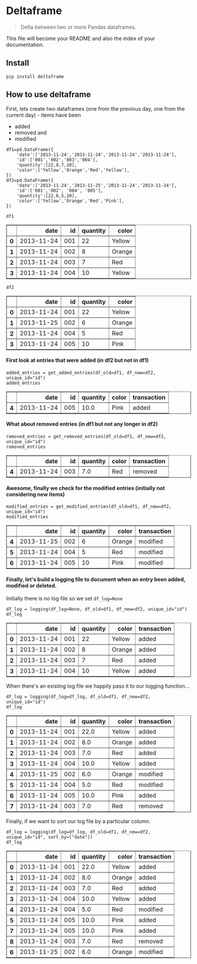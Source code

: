 # Deltaframe
> Delta between two or more Pandas dataframes.


This file will become your README and also the index of your documentation.

## Install

`pip install deltaframe`

## How to use deltaframe

First, lets create two dataframes (one from the previous day, one from the current day) - items have been 
- added
- removed and
- modified

```
df1=pd.DataFrame({
    'date':['2013-11-24','2013-11-24','2013-11-24','2013-11-24'],
    'id':['001','002','003','004'],
    'quantity':[22,8,7,10],
    'color':['Yellow','Orange','Red','Yellow'],
})
df2=pd.DataFrame({
    'date':['2013-11-24','2013-11-25','2013-11-24','2013-11-24'],
    'id':['001','002', '004', '005'],
    'quantity':[22,6,5,10],
    'color':['Yellow','Orange','Red','Pink'],
})
```

```
df1
```




<div>
<style scoped>
    .dataframe tbody tr th:only-of-type {
        vertical-align: middle;
    }

    .dataframe tbody tr th {
        vertical-align: top;
    }

    .dataframe thead th {
        text-align: right;
    }
</style>
<table border="1" class="dataframe">
  <thead>
    <tr style="text-align: right;">
      <th></th>
      <th>date</th>
      <th>id</th>
      <th>quantity</th>
      <th>color</th>
    </tr>
  </thead>
  <tbody>
    <tr>
      <th>0</th>
      <td>2013-11-24</td>
      <td>001</td>
      <td>22</td>
      <td>Yellow</td>
    </tr>
    <tr>
      <th>1</th>
      <td>2013-11-24</td>
      <td>002</td>
      <td>8</td>
      <td>Orange</td>
    </tr>
    <tr>
      <th>2</th>
      <td>2013-11-24</td>
      <td>003</td>
      <td>7</td>
      <td>Red</td>
    </tr>
    <tr>
      <th>3</th>
      <td>2013-11-24</td>
      <td>004</td>
      <td>10</td>
      <td>Yellow</td>
    </tr>
  </tbody>
</table>
</div>



```
df2
```




<div>
<style scoped>
    .dataframe tbody tr th:only-of-type {
        vertical-align: middle;
    }

    .dataframe tbody tr th {
        vertical-align: top;
    }

    .dataframe thead th {
        text-align: right;
    }
</style>
<table border="1" class="dataframe">
  <thead>
    <tr style="text-align: right;">
      <th></th>
      <th>date</th>
      <th>id</th>
      <th>quantity</th>
      <th>color</th>
    </tr>
  </thead>
  <tbody>
    <tr>
      <th>0</th>
      <td>2013-11-24</td>
      <td>001</td>
      <td>22</td>
      <td>Yellow</td>
    </tr>
    <tr>
      <th>1</th>
      <td>2013-11-25</td>
      <td>002</td>
      <td>6</td>
      <td>Orange</td>
    </tr>
    <tr>
      <th>2</th>
      <td>2013-11-24</td>
      <td>004</td>
      <td>5</td>
      <td>Red</td>
    </tr>
    <tr>
      <th>3</th>
      <td>2013-11-24</td>
      <td>005</td>
      <td>10</td>
      <td>Pink</td>
    </tr>
  </tbody>
</table>
</div>



#### First look at entries that were added (in df2 but not in df1)

```
added_entries = get_added_entries(df_old=df1, df_new=df2, unique_id="id")
added_entries
```




<div>
<style scoped>
    .dataframe tbody tr th:only-of-type {
        vertical-align: middle;
    }

    .dataframe tbody tr th {
        vertical-align: top;
    }

    .dataframe thead th {
        text-align: right;
    }
</style>
<table border="1" class="dataframe">
  <thead>
    <tr style="text-align: right;">
      <th></th>
      <th>date</th>
      <th>id</th>
      <th>quantity</th>
      <th>color</th>
      <th>transaction</th>
    </tr>
  </thead>
  <tbody>
    <tr>
      <th>4</th>
      <td>2013-11-24</td>
      <td>005</td>
      <td>10.0</td>
      <td>Pink</td>
      <td>added</td>
    </tr>
  </tbody>
</table>
</div>



#### What about removed entries (in df1 but not any longer in df2)

```
removed_entries = get_removed_entries(df_old=df1, df_new=df2, unique_id="id")
removed_entries
```




<div>
<style scoped>
    .dataframe tbody tr th:only-of-type {
        vertical-align: middle;
    }

    .dataframe tbody tr th {
        vertical-align: top;
    }

    .dataframe thead th {
        text-align: right;
    }
</style>
<table border="1" class="dataframe">
  <thead>
    <tr style="text-align: right;">
      <th></th>
      <th>date</th>
      <th>id</th>
      <th>quantity</th>
      <th>color</th>
      <th>transaction</th>
    </tr>
  </thead>
  <tbody>
    <tr>
      <th>4</th>
      <td>2013-11-24</td>
      <td>003</td>
      <td>7.0</td>
      <td>Red</td>
      <td>removed</td>
    </tr>
  </tbody>
</table>
</div>



#### Awesome, finally we check for the modified entries (initially not considering new items)

```
modified_entries = get_modified_entries(df_old=df1, df_new=df2, unique_id="id")
modified_entries
```




<div>
<style scoped>
    .dataframe tbody tr th:only-of-type {
        vertical-align: middle;
    }

    .dataframe tbody tr th {
        vertical-align: top;
    }

    .dataframe thead th {
        text-align: right;
    }
</style>
<table border="1" class="dataframe">
  <thead>
    <tr style="text-align: right;">
      <th></th>
      <th>date</th>
      <th>id</th>
      <th>quantity</th>
      <th>color</th>
      <th>transaction</th>
    </tr>
  </thead>
  <tbody>
    <tr>
      <th>4</th>
      <td>2013-11-25</td>
      <td>002</td>
      <td>6</td>
      <td>Orange</td>
      <td>modified</td>
    </tr>
    <tr>
      <th>5</th>
      <td>2013-11-24</td>
      <td>004</td>
      <td>5</td>
      <td>Red</td>
      <td>modified</td>
    </tr>
    <tr>
      <th>6</th>
      <td>2013-11-24</td>
      <td>005</td>
      <td>10</td>
      <td>Pink</td>
      <td>modified</td>
    </tr>
  </tbody>
</table>
</div>



#### Finally, let's build a logging file to document when an entry been added, modified or deleted.

Initially there is no log file so we set `df_log=None`

```
df_log = logging(df_log=None, df_old=df1, df_new=df2, unique_id="id")
df_log
```




<div>
<style scoped>
    .dataframe tbody tr th:only-of-type {
        vertical-align: middle;
    }

    .dataframe tbody tr th {
        vertical-align: top;
    }

    .dataframe thead th {
        text-align: right;
    }
</style>
<table border="1" class="dataframe">
  <thead>
    <tr style="text-align: right;">
      <th></th>
      <th>date</th>
      <th>id</th>
      <th>quantity</th>
      <th>color</th>
      <th>transaction</th>
    </tr>
  </thead>
  <tbody>
    <tr>
      <th>0</th>
      <td>2013-11-24</td>
      <td>001</td>
      <td>22</td>
      <td>Yellow</td>
      <td>added</td>
    </tr>
    <tr>
      <th>1</th>
      <td>2013-11-24</td>
      <td>002</td>
      <td>8</td>
      <td>Orange</td>
      <td>added</td>
    </tr>
    <tr>
      <th>2</th>
      <td>2013-11-24</td>
      <td>003</td>
      <td>7</td>
      <td>Red</td>
      <td>added</td>
    </tr>
    <tr>
      <th>3</th>
      <td>2013-11-24</td>
      <td>004</td>
      <td>10</td>
      <td>Yellow</td>
      <td>added</td>
    </tr>
  </tbody>
</table>
</div>



When there's an existing log file we happily pass it to our logging function...

```
df_log = logging(df_log=df_log, df_old=df1, df_new=df2, unique_id="id")
df_log
```




<div>
<style scoped>
    .dataframe tbody tr th:only-of-type {
        vertical-align: middle;
    }

    .dataframe tbody tr th {
        vertical-align: top;
    }

    .dataframe thead th {
        text-align: right;
    }
</style>
<table border="1" class="dataframe">
  <thead>
    <tr style="text-align: right;">
      <th></th>
      <th>date</th>
      <th>id</th>
      <th>quantity</th>
      <th>color</th>
      <th>transaction</th>
    </tr>
  </thead>
  <tbody>
    <tr>
      <th>0</th>
      <td>2013-11-24</td>
      <td>001</td>
      <td>22.0</td>
      <td>Yellow</td>
      <td>added</td>
    </tr>
    <tr>
      <th>1</th>
      <td>2013-11-24</td>
      <td>002</td>
      <td>8.0</td>
      <td>Orange</td>
      <td>added</td>
    </tr>
    <tr>
      <th>2</th>
      <td>2013-11-24</td>
      <td>003</td>
      <td>7.0</td>
      <td>Red</td>
      <td>added</td>
    </tr>
    <tr>
      <th>3</th>
      <td>2013-11-24</td>
      <td>004</td>
      <td>10.0</td>
      <td>Yellow</td>
      <td>added</td>
    </tr>
    <tr>
      <th>4</th>
      <td>2013-11-25</td>
      <td>002</td>
      <td>6.0</td>
      <td>Orange</td>
      <td>modified</td>
    </tr>
    <tr>
      <th>5</th>
      <td>2013-11-24</td>
      <td>004</td>
      <td>5.0</td>
      <td>Red</td>
      <td>modified</td>
    </tr>
    <tr>
      <th>6</th>
      <td>2013-11-24</td>
      <td>005</td>
      <td>10.0</td>
      <td>Pink</td>
      <td>added</td>
    </tr>
    <tr>
      <th>7</th>
      <td>2013-11-24</td>
      <td>003</td>
      <td>7.0</td>
      <td>Red</td>
      <td>removed</td>
    </tr>
  </tbody>
</table>
</div>



Finally, if we want to sort our log file by a particular column.

```
df_log = logging(df_log=df_log, df_old=df1, df_new=df2, unique_id="id", sort_by=["date"])
df_log
```




<div>
<style scoped>
    .dataframe tbody tr th:only-of-type {
        vertical-align: middle;
    }

    .dataframe tbody tr th {
        vertical-align: top;
    }

    .dataframe thead th {
        text-align: right;
    }
</style>
<table border="1" class="dataframe">
  <thead>
    <tr style="text-align: right;">
      <th></th>
      <th>date</th>
      <th>id</th>
      <th>quantity</th>
      <th>color</th>
      <th>transaction</th>
    </tr>
  </thead>
  <tbody>
    <tr>
      <th>0</th>
      <td>2013-11-24</td>
      <td>001</td>
      <td>22.0</td>
      <td>Yellow</td>
      <td>added</td>
    </tr>
    <tr>
      <th>1</th>
      <td>2013-11-24</td>
      <td>002</td>
      <td>8.0</td>
      <td>Orange</td>
      <td>added</td>
    </tr>
    <tr>
      <th>2</th>
      <td>2013-11-24</td>
      <td>003</td>
      <td>7.0</td>
      <td>Red</td>
      <td>added</td>
    </tr>
    <tr>
      <th>3</th>
      <td>2013-11-24</td>
      <td>004</td>
      <td>10.0</td>
      <td>Yellow</td>
      <td>added</td>
    </tr>
    <tr>
      <th>4</th>
      <td>2013-11-24</td>
      <td>004</td>
      <td>5.0</td>
      <td>Red</td>
      <td>modified</td>
    </tr>
    <tr>
      <th>5</th>
      <td>2013-11-24</td>
      <td>005</td>
      <td>10.0</td>
      <td>Pink</td>
      <td>added</td>
    </tr>
    <tr>
      <th>7</th>
      <td>2013-11-24</td>
      <td>005</td>
      <td>10.0</td>
      <td>Pink</td>
      <td>added</td>
    </tr>
    <tr>
      <th>8</th>
      <td>2013-11-24</td>
      <td>003</td>
      <td>7.0</td>
      <td>Red</td>
      <td>removed</td>
    </tr>
    <tr>
      <th>6</th>
      <td>2013-11-25</td>
      <td>002</td>
      <td>6.0</td>
      <td>Orange</td>
      <td>modified</td>
    </tr>
  </tbody>
</table>
</div>


